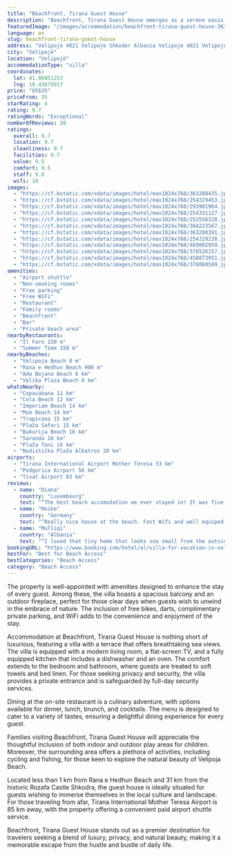 ```yaml
---
title: "Beachfront, Tirana Guest House"
description: "Beachfront, Tirana Guest House emerges as a serene oasis, offering guests an unparalleled blend of comfort and natural beauty right at the edge of Velipoja Beach."
featuredImage: "/images/accommodation/beachfront-tirana-guest-house-363288435.jpg"
language: en
slug: beachfront-tirana-guest-house
address: "Velipoje 4021 Velipoje Shkoder Albania Velipoje 4021 Velipoje Shkoder Albania, 1000 Velipojë, Albania"
city: "Velipojë"
location: "Velipojë"
accommodationType: "villa"
coordinates:
  lat: 41.86051253
  lng: 19.43679917
price: "US$35"
priceFrom: 35
starRating: 4
rating: 9.7
ratingWords: "Exceptional"
numberOfReviews: 38
ratings:
  overall: 9.7
  location: 9.7
  cleanliness: 9.7
  facilities: 9.7
  value: 9.5
  comfort: 9.5
  staff: 9.8
  wifi: 10
images:
  - "https://cf.bstatic.com/xdata/images/hotel/max1024x768/363288435.jpg?k=b5d81f9c9d30498b0fc7989cf927a5f84ea7f4b3d6345117bd8f768b020f3369&o=&hp=1"
  - "https://cf.bstatic.com/xdata/images/hotel/max1024x768/254329453.jpg?k=99563dd9c4436acb3447d082d1642a1940ec16bc96002bb58c21670a1fbb5825&o=&hp=1"
  - "https://cf.bstatic.com/xdata/images/hotel/max1024x768/293901964.jpg?k=b54d65da94675e76ba67032b6e7a10ea77e1bd5384e0d0d62b6e1cb7cb84dbfc&o=&hp=1"
  - "https://cf.bstatic.com/xdata/images/hotel/max1024x768/254331127.jpg?k=33000023fbe7903ac4318f42a3aab624df8c5030448db79eec629c40f2f8be9e&o=&hp=1"
  - "https://cf.bstatic.com/xdata/images/hotel/max1024x768/252556328.jpg?k=448132bbb640ca53ffaf6f26229ba712bc84deab423920c175aeb77f4572074b&o=&hp=1"
  - "https://cf.bstatic.com/xdata/images/hotel/max1024x768/304223567.jpg?k=9603926d5338fc158fa7de4fc156accc7f7518cba31e78d079275495e2317363&o=&hp=1"
  - "https://cf.bstatic.com/xdata/images/hotel/max1024x768/363280391.jpg?k=9670138b99da6ff573726f5253a9d20b494b88bb6c48b017af45dc3ccc24c933&o=&hp=1"
  - "https://cf.bstatic.com/xdata/images/hotel/max1024x768/254329238.jpg?k=f203b49eadffbff683110ff5c9b8e5514aabfc74fcd4fc123196c097691cff6f&o=&hp=1"
  - "https://cf.bstatic.com/xdata/images/hotel/max1024x768/489002959.jpg?k=28a41cbd1cb7c636b5811b21de135bf7fa35e99f35b5b715545219d0781666a1&o=&hp=1"
  - "https://cf.bstatic.com/xdata/images/hotel/max1024x768/376526157.jpg?k=9cbeb5189d9e1ab5f1ff49aebe3b311086411e1d5e2211513416e5b0e88a12f3&o=&hp=1"
  - "https://cf.bstatic.com/xdata/images/hotel/max1024x768/450873951.jpg?k=d6f19c06b20e76e20b2b54ea309b259ba714404df0fc6e0ee0d0c088f9b1a906&o=&hp=1"
  - "https://cf.bstatic.com/xdata/images/hotel/max1024x768/378060589.jpg?k=e068bbb0d462648c516e69eb74be0552a1c060675278d5efc8574826fff1cbbc&o=&hp=1"
amenities:
  - "Airport shuttle"
  - "Non-smoking rooms"
  - "Free parking"
  - "Free WiFi"
  - "Restaurant"
  - "Family rooms"
  - "Beachfront"
  - "Bar"
  - "Private beach area"
nearbyRestaurants:
  - "Il Faro 150 m"
  - "Summer Time 150 m"
nearbyBeaches:
  - "Velipoja Beach 0 m"
  - "Rana e Hedhun Beach 900 m"
  - "Ada Bojana Beach 6 km"
  - "Velika Plaza Beach 8 km"
whatsNearby:
  - "Copacabana 11 km"
  - "Cola Beach 12 km"
  - "Imperiam Beach 14 km"
  - "Msm Beach 14 km"
  - "Tropicana 15 km"
  - "Plaža Safari 15 km"
  - "Bukurija Beach 16 km"
  - "Saranda 16 km"
  - "Plaža Toni 16 km"
  - "Nudistička Plaža Albatros 20 km"
airports:
  - "Tirana International Airport Mother Teresa 53 km"
  - "Podgorica Airport 56 km"
  - "Tivat Airport 83 km"
reviews:
  - name: "Diana"
    country: "Luxembourg"
    text: "“The best beach accomodation we ever stayed in! It was five of us, 2 adults and 3 kids aged 9 to 15. It just felt like home away from home, sitting just few steps from the beach. Great communication with Sajmir. We received well done, detailed info...”"
  - name: "Meike"
    country: "Germany"
    text: "“Really nice house at the beach. Fast Wifi and well equiped kitchen. Sunbeds and umbrella at the beach are included, but we prefered to hang out in the nice garden and go for a quick swim. You can hear the sea at night, what is really relaxing.”"
  - name: "Mulliqi"
    country: "Albania"
    text: "“I loved that tiny home that looks soo small from the outside but has all u might need inside.And the details r the best thing on it.The beach is right in front of the house so when ure outside in the garden u can clearly hear the sound of the...”"
bookingURL: "https://www.booking.com/hotel/al/villa-for-vacation-in-velipoja.en-gb.html?aid=8035640"
bestFor: "Best for Beach Access"
bestCategories: "Beach Access"
category: "Beach Access"
---
```


The property is well-appointed with amenities designed to enhance the stay of every guest. Among these, the villa boasts a spacious balcony and an outdoor fireplace, perfect for those clear days when guests wish to unwind in the embrace of nature. The inclusion of free bikes, darts, complimentary private parking, and WiFi adds to the convenience and enjoyment of the stay.

Accommodation at Beachfront, Tirana Guest House is nothing short of luxurious, featuring a villa with a terrace that offers breathtaking sea views. The villa is equipped with a modern living room, a flat-screen TV, and a fully equipped kitchen that includes a dishwasher and an oven. The comfort extends to the bedroom and bathroom, where guests are treated to soft towels and bed linen. For those seeking privacy and security, the villa provides a private entrance and is safeguarded by full-day security services.

Dining at the on-site restaurant is a culinary adventure, with options available for dinner, lunch, brunch, and cocktails. The menu is designed to cater to a variety of tastes, ensuring a delightful dining experience for every guest.

Families visiting Beachfront, Tirana Guest House will appreciate the thoughtful inclusion of both indoor and outdoor play areas for children. Moreover, the surrounding area offers a plethora of activities, including cycling and fishing, for those keen to explore the natural beauty of Velipoja Beach.

Located less than 1 km from Rana e Hedhun Beach and 31 km from the historic Rozafa Castle Shkodra, the guest house is ideally situated for guests wishing to immerse themselves in the local culture and landscape. For those traveling from afar, Tirana International Mother Teresa Airport is 85 km away, with the property offering a convenient paid airport shuttle service.

Beachfront, Tirana Guest House stands out as a premier destination for travelers seeking a blend of luxury, privacy, and natural beauty, making it a memorable escape from the hustle and bustle of daily life.